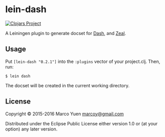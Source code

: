 # lein-dash

[![Clojars Project](http://clojars.org/lein-dash/latest-version.svg)](http://clojars.org/lein-dash)

A Leiningen plugin to generate docset for [Dash](http://kapeli.com/dash), and
[Zeal](http://zealdocs.org/).

## Usage

Put `[lein-dash "0.2.1"]` into the `:plugins` vector of your project.clj.
Then, run:

    $ lein dash

The docset will be created in the current working directory.

## License

Copyright © 2015-2016 Marco Yuen <marcoy@gmail.com>

Distributed under the Eclipse Public License either version 1.0 or (at
your option) any later version.
